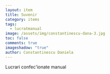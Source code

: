 ```yaml
---
layout: item
title: Suvenir
category: items
tags:
  - lucratmanual
image: /assets/img/constantinescu-dana-3.jpg
toc: false
comments: true
imageshadow: "true"
author: Constantinescu Daniela
---
```

Lucrari confec'ionate manual